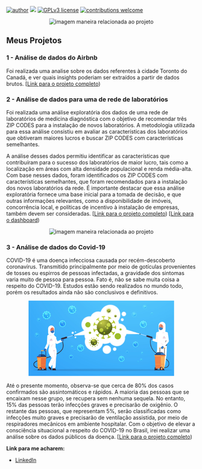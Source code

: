 [![author](https://img.shields.io/badge/author-JonasFernandes-red.svg)](linkedin.com/in/jonas-fernandes-menezes-610491251) [![](https://img.shields.io/badge/python-3.7+-blue.svg)](https://www.python.org/downloads/release/python-365/) [![GPLv3 license](https://img.shields.io/badge/License-GPLv3-blue.svg)](http://perso.crans.org/besson/LICENSE.html) [![contributions welcome](https://img.shields.io/badge/contributions-welcome-brightgreen.svg?style=flat)](https://github.com/JFernandees)

<p align="center">
  <img src="https://images.pexels.com/photos/669610/pexels-photo-669610.jpeg?auto=compress&cs=tinysrgb&w=1260&h=750&dpr=1" alt="imagem maneira relacionada ao projeto"height=400px >
</p>

## Meus Projetos
### 1 - Análise de dados do Airbnb
Foi realizada uma analise sobre os dados referentes à cidade Toronto do Canadá, e ver quais insights poderiam ser extraídos a partir de dados brutos.
[[Link para o projeto completo](https://github.com/JFernandees/Data_science/blob/main/Analisando_os_Dados_do_Airbnb.ipynb))

### 2 - Análise de dados para uma de rede de laboratórios 
Foi realizada uma análise exploratória dos dados de uma rede de laboratórios de medicina diagnóstica com o objetivo de recomendar três ZIP CODES para a instalação de novos laboratórios. A metodologia utilizada para essa análise consistiu em avaliar as características dos laboratórios que obtiveram maiores lucros e buscar ZIP CODES com características semelhantes.

A análise desses dados permitiu identificar as características que contribuíram para o sucesso dos laboratórios de maior lucro, tais como a localização em áreas com alta densidade populacional e renda média-alta.
Com base nesses dados, foram identificados os ZIP CODES com características semelhantes, que foram recomendados para a instalação dos novos laboratórios da rede. É importante destacar que essa análise exploratória fornece uma base inicial para a tomada de decisão, e que outras informações relevantes, como a disponibilidade de imóveis, concorrência local, e políticas de incentivo à instalação de empresas, também devem ser consideradas.
[[Link para o projeto completo](https://github.com/JFernandees/Data_science/blob/main/Case_Jonas_Fernandes.ipynb))
[[Link para o dashboard](https://github.com/JFernandees/Data_science/blob/main/dash%20case.pdf))

<p align="center">
  <img src="https://img.freepik.com/vetores-gratis/medicos-e-analises-prescritivas-personalizadas_335657-1882.jpg?w=996&t=st=1679600253~exp=1679600853~hmac=d153092c815ffbe8596dd2bac6ff070dd25f94ceda3c4dc65e6eba42c18820ae" alt="imagem maneira relacionada ao projeto"height=600px >
</p>

### 3 - Análise de dados do Covid-19
COVID-19 é uma doença infecciosa causada por recém-descoberto coronavírus. Transmitido principalmente por meio de gotículas provenientes de tosses ou espirros de pessoas infectadas, a gravidade dos sintomas varia muito de pessoa para pessoa. Fato é, não se sabe muita coisa a respeito do COVID-19. Estudos estão sendo realizados no mundo todo, porém os resultados ainda não são conclusivos e definitivos.

<p align="center">
  <img src="https://raw.githubusercontent.com/carlosfab/dsnp2/master/img/covid19.jpg" alt="imagem maneira relacionada ao projeto"height=200px >
</p>

Até o presente momento, observa-se que cerca de 80% dos casos confirmados são assintomáticos e rápidos. A maioria das pessoas que se encaixam nesse grupo, se recupera sem nenhuma sequela. No entanto, 15% das pessoas terão infecções graves e precisarão de oxigênio. O restante das pessoas, que representam 5%, serão classificadas como infecções muito graves e precisarão de ventilação assistida, por meio de respiradores mecânicos em ambiente hospitalar. Com o objetivo de elevar a consciência situacional a respeito do COVID-19 no Brasil, irei realizar uma análise sobre os dados públicos da doença.
[[Link para o projeto completo](https://github.com/JFernandees/Data_science/blob/main/0_Projeto_Panorama_do_COVID_19_no_Brasil.ipynb))

**Link para me acharem:**
* [LinkedIn](https://www.linkedin.com/in/jonas-fernandes-menezes-610491251/)
